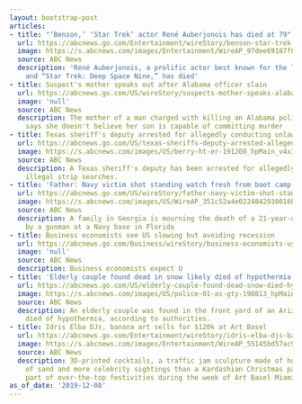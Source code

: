```yaml
---
layout: bootstrap-post
articles:
- title: "‘Benson,’ ‘Star Trek’ actor René Auberjonois has died at 79"
  url: https://abcnews.go.com/Entertainment/wireStory/benson-star-trek-actor-ren-auberjonois-died-79-67583342
  image: https://s.abcnews.com/images/Entertainment/WireAP_97dee69187f844f2a6f27795a978dbe8_16x9_992.jpg
  source: ABC News
  description: 'René Auberjonois, a prolific actor best known for the TV shows “Benson”
    and “Star Trek: Deep Space Nine,” has died'
- title: Suspect's mother speaks out after Alabama officer slain
  url: https://abcnews.go.com/US/wireStory/suspects-mother-speaks-alabama-officer-slain-67583003
  image: 'null'
  source: ABC News
  description: The mother of a man charged with killing an Alabama police officer
    says she doesn't believe her son is capable of committing murder
- title: Texas sheriff's deputy arrested for allegedly conducting unlawful strip searches
  url: https://abcnews.go.com/US/texas-sheriffs-deputy-arrested-allegedly-conducting-unlawful-strip/story?id=67581821
  image: https://s.abcnews.com/images/US/berry-ht-er-191208_hpMain_v4x3_16x9_992.jpg
  source: ABC News
  description: A Texas sheriff's deputy has been arrested for allegedly conducting
    illegal strip searches.
- title: 'Father: Navy victim shot standing watch fresh from boot camp'
  url: https://abcnews.go.com/US/wireStory/father-navy-victim-shot-standing-watch-fresh-boot-67582417
  image: https://s.abcnews.com/images/US/WireAP_351c52a4e0224842938016bd1c5be3a4_16x9_992.jpg
  source: ABC News
  description: A family in Georgia is mourning the death of a 21-year-old sailor slain
    by a gunman at a Navy base in Florida
- title: Business economists see US slowing but avoiding recession
  url: https://abcnews.go.com/Business/wireStory/business-economists-us-slowing-avoiding-recession-67582333
  image: 'null'
  source: ABC News
  description: Business economists expect U
- title: 'Elderly couple found dead in snow likely died of hypothermia: Authorities'
  url: https://abcnews.go.com/US/elderly-couple-found-dead-snow-died-hypothermia-arizona/story?id=67578852
  image: https://s.abcnews.com/images/US/police-01-as-gty-190813_hpMain_16x9_992.jpg
  source: ABC News
  description: An elderly couple was found in the front yard of an Arizona home likely
    died of hypothermia, according to authorities.
- title: Idris Elba DJs, banana art sells for $120k at Art Basel
  url: https://abcnews.go.com/Entertainment/wireStory/idris-elba-djs-banana-art-sells-120k-art-67582028
  image: https://s.abcnews.com/images/Entertainment/WireAP_55145bd57ac944a08d7de42be3a58712_16x9_992.jpg
  source: ABC News
  description: 3D-printed cocktails, a traffic jam sculpture made of hundreds of tons
    of sand and more celebrity sightings than a Kardashian Christmas party were all
    part of over-the-top festivities during the week of Art Basel Miami
as_of_date: '2019-12-08'
---
```


